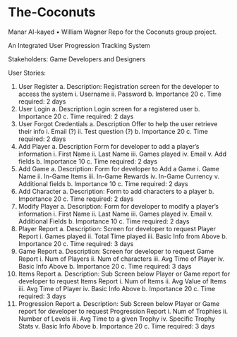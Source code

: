 # The-Coconuts
Manar Al-kayed •  William Wagner
Repo for the Coconuts group project.


An Integrated User Progression Tracking System

Stakeholders: Game Developers and Designers

User Stories:

1.	User Register
a.	Description: Registration screen for the developer to access the system
i.	Username
ii.	Password
b.	Importance 20
c.	Time required: 2 days
2.	User Login
a.	Description Login screen for a registered user
b.	Importance 20
c.	Time required: 2 days
3.	User Forgot Credentials
a.	Description Offer to help the user retrieve their info
i.	Email (?)
ii.	Test question (?)
b.	Importance 20
c.	Time required: 2 days
4.	Add Player
a.	Description Form for developer to add a player’s information
i.	First Name
ii.	Last Name
iii.	Games played
iv.	Email
v.	Add fields
b.	Importance 10
c.	Time required: 2 days
5.	Add Game
a.	Description: Form for developer to Add a Game
i.	Game Name
ii.	In-Game Items
iii.	In-Game Rewards
iv.	In-Game Currency
v.	Additional fields
b.	Importance 10
c.	Time required: 2 days
6.	Add Character
a.	Description: Form to add characters to a player
b.	Importance 20
c.	Time required: 2 days
7.	Modify Player
a.	Description: Form for developer to modify a player’s information
i.	First Name
ii.	Last Name
iii.	Games played
iv.	Email
v.	Additional Fields
b.	Importance 10
c.	Time required: 2 days
8.	Player Report
a.	Description: Screen for developer to request Player Report
i.	Games played
ii.	Total Time played
iii.	Basic Info from Above
b.	Importance 20
c.	Time required: 3 days
9.	Game Report
a.	Description: Screen for developer to request Game Report
i.	Num of Players
ii.	Num of characters
iii.	Avg Time of Player
iv.	Basic Info Above
b.	Importance 20
c.	Time required: 3 days
10.	Items Report
a.	Description: Sub Screen below Player or Game report for developer to request Items Report
i.	Num of Items
ii.	Avg Value of Items
iii.	Avg Time of Player
iv.	Basic Info Above
b.	Importance 20
c.	Time required: 3 days
11.	Progression Report
a.	Description: Sub Screen below Player or Game report for developer to request Progression Report
i.	Num of Trophies
ii.	Number of Levels
iii.	Avg Time to a given Trophy
iv.	Specific Trophy Stats
v.	Basic Info Above
b.	Importance 20
c.	Time required: 3 days
